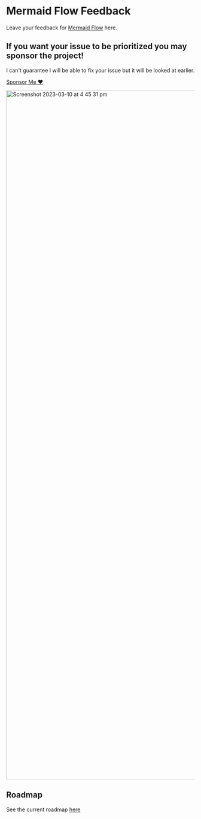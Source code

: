 # Mermaid Flow Feedback
Leave your feedback for [Mermaid Flow](https://www.mermaidflow.app) here.

## If you want your issue to be prioritized you may sponsor the project!

I can't guarantee I will be able to fix your issue but it will be looked at earlier.

[Sponsor Me ❤️](https://github.com/sponsors/ted-marozzi)


<img width="1840" alt="Screenshot 2023-03-10 at 4 45 31 pm" src="https://user-images.githubusercontent.com/38032037/224233628-c1844ad0-6b6d-41d5-ad77-a2b0084c5444.png">

## Roadmap

See the current roadmap [here](https://github.com/users/ted-marozzi/projects/4/views/1)
